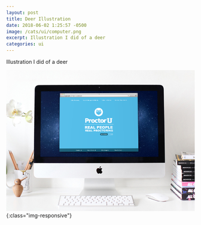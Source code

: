 ```yaml
---
layout: post
title: Deer Illustration
date: 2018-06-02 1:25:57 -0500
image: /cats/ui/computer.png
excerpt: Illustration I did of a deer
categories: ui
---
```


Illustration I did of a deer

![image-title-here](/assets/img/cats/ui/computer.png){:class="img-responsive"}
